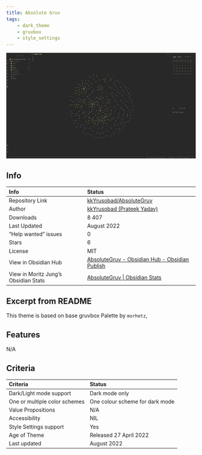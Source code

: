```yaml
---
title: Absolute Gruv
tags:
    - dark_theme
    - gruvbox
    - style_settings
---
```


<img src="https://raw.githubusercontent.com/kkYrusobad/AbsoluteGruv/refs/heads/main/Screenshots/obsidian.png">

## Info
| Info | Status |
| :---- | :---- |
| Repository Link | [kkYrusobad/AbsoluteGruv](https://github.com/kkYrusobad/AbsoluteGruv) |
| Author | [kkYrusobad (Prateek Yadav)](https://github.com/kkYrusobad) |
| Downloads | 8 407 |
| Last Updated | August 2022 |
| “Help wanted” issues | 0 |
| Stars | 6 |
| License | MIT |
| View in Obsidian Hub | [AbsoluteGruv \- Obsidian Hub \- Obsidian Publish](https://publish.obsidian.md/hub/02+-+Community+Expansions/02.05+All+Community+Expansions/Themes/AbsoluteGruv) |
| View in Moritz Jung’s Obsidian Stats | [AbsoluteGruv \| Obsidian Stats](https://www.moritzjung.dev/obsidian-stats/themes/absolutegruv/) |

## Excerpt from README
This theme is based on base gruvbox Palette by `morhetz`,

## Features
N/A

## Criteria
| Criteria | Status | 
| :---- | :---- | 
| Dark/Light mode support | Dark mode only | 
| One or multiple color schemes | One colour scheme for dark mode | 
| Value Propositions | N/A | 
| Accessibility | NIL | 
| Style Settings support | Yes | 
| Age of Theme | Released 27 April 2022 | 
| Last updated | August 2022 | 